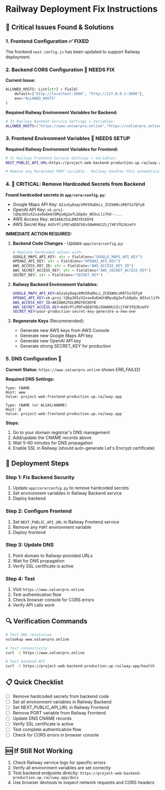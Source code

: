 # Railway Deployment Fix Instructions

## 🚨 Critical Issues Found & Solutions

### 1. Frontend Configuration ✅ FIXED
The frontend `next.config.js` has been updated to support Railway deployment.

### 2. Backend CORS Configuration 🔧 NEEDS FIX

**Current Issue:**
```python
ALLOWED_HOSTS: List[str] = Field(
    default=["http://localhost:3000", "http://127.0.0.1:3000"],
    env="ALLOWED_HOSTS"
)
```

**Required Railway Environment Variables for Backend:**

```bash
# In Railway Backend Service Settings > Variables:
ALLOWED_HOSTS=["https://www.valuerpro.online","https://valuerpro.online","http://localhost:3000","http://127.0.0.1:3000"]
```

### 3. Frontend Environment Variables 🔧 NEEDS SETUP

**Required Railway Environment Variables for Frontend:**

```bash
# In Railway Frontend Service Settings > Variables:
NEXT_PUBLIC_API_URL=https://project-web-backend-production.up.railway.app

# Remove any hardcoded PORT variable - Railway handles this automatically
```

### 4. 🚨 CRITICAL: Remove Hardcoded Secrets from Backend

**Found hardcoded secrets in `app/core/config.py`:**
- Google Maps API Key: `AIzaSyDaqckMV5RaDkLs_ZCEkW9czR0fIo7Qfy0`
- OpenAI API Key: `sk-proj-lQhp3O5zX2xaxOoEmGtQMyuOg2wfLbOpQv_W5SvLliYhU--...`
- AWS Access Key: `AKIA6K25UL6M2YECKOYE`
- AWS Secret Key: `Kd5rPliPQfxQEQfXEv5OmKHUJZcjT4F3fQJKzeFV`

**IMMEDIATE ACTION REQUIRED:**

1. **Backend Code Changes** - Update `app/core/config.py`:
   ```python
   # Replace hardcoded values with:
   GOOGLE_MAPS_API_KEY: str = Field(env="GOOGLE_MAPS_API_KEY")
   OPENAI_API_KEY: str = Field(env="OPENAI_API_KEY") 
   AWS_ACCESS_KEY_ID: str = Field(env="AWS_ACCESS_KEY_ID")
   AWS_SECRET_ACCESS_KEY: str = Field(env="AWS_SECRET_ACCESS_KEY")
   SECRET_KEY: str = Field(env="SECRET_KEY")
   ```

2. **Railway Backend Environment Variables:**
   ```bash
   GOOGLE_MAPS_API_KEY=AIzaSyDaqckMV5RaDkLs_ZCEkW9czR0fIo7Qfy0
   OPENAI_API_KEY=sk-proj-lQhp3O5zX2xaxOoEmGtQMyuOg2wfLbOpQv_W5SvLliYhU--...
   AWS_ACCESS_KEY_ID=AKIA6K25UL6M2YECKOYE
   AWS_SECRET_ACCESS_KEY=Kd5rPliPQfxQEQfXEv5OmKHUJZcjT4F3fQJKzeFV
   SECRET_KEY=your-production-secret-key-generate-a-new-one
   ```

3. **Regenerate Keys** (Recommended):
   - Generate new AWS keys from AWS Console
   - Generate new Google Maps API key
   - Generate new OpenAI API key
   - Generate strong SECRET_KEY for production

### 5. DNS Configuration 📡

**Current Status:** `https://www.valuerpro.online` shows ERR_FAILED

**Required DNS Settings:**
```
Type: CNAME
Host: www
Value: project-web-frontend-production.up.railway.app

Type: CNAME (or ALIAS/ANAME)
Host: @
Value: project-web-frontend-production.up.railway.app
```

**Steps:**
1. Go to your domain registrar's DNS management
2. Add/update the CNAME records above
3. Wait 5-60 minutes for DNS propagation
4. Enable SSL in Railway (should auto-generate Let's Encrypt certificate)

## 🚀 Deployment Steps

### Step 1: Fix Backend Security
1. Update `app/core/config.py` to remove hardcoded secrets
2. Set environment variables in Railway Backend service
3. Deploy backend

### Step 2: Configure Frontend
1. Set `NEXT_PUBLIC_API_URL` in Railway Frontend service
2. Remove any `PORT` environment variable
3. Deploy frontend

### Step 3: Update DNS
1. Point domain to Railway-provided URLs
2. Wait for DNS propagation
3. Verify SSL certificate is active

### Step 4: Test
1. Visit `https://www.valuerpro.online`
2. Test authentication flow
3. Check browser console for CORS errors
4. Verify API calls work

## 🔍 Verification Commands

```bash
# Test DNS resolution
nslookup www.valuerpro.online

# Test connectivity
curl -I https://www.valuerpro.online

# Test backend API
curl -I https://project-web-backend-production.up.railway.app/health
```

## 📋 Quick Checklist

- [ ] Remove hardcoded secrets from backend code
- [ ] Set all environment variables in Railway Backend
- [ ] Set NEXT_PUBLIC_API_URL in Railway Frontend  
- [ ] Remove PORT variable from Railway Frontend
- [ ] Update DNS CNAME records
- [ ] Verify SSL certificate is active
- [ ] Test complete authentication flow
- [ ] Check for CORS errors in browser console

## 🆘 If Still Not Working

1. Check Railway service logs for specific errors
2. Verify all environment variables are set correctly
3. Test backend endpoints directly: `https://project-web-backend-production.up.railway.app/docs`
4. Use browser devtools to inspect network requests and CORS headers